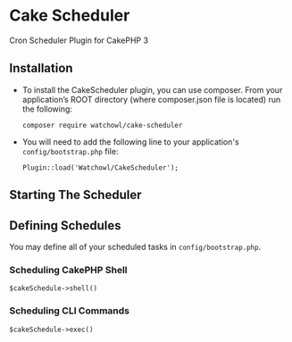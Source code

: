 # Cake Scheduler
Cron Scheduler Plugin for CakePHP 3

## Installation

+ To install the CakeScheduler plugin, you can use composer. From your application’s ROOT directory (where composer.json file is located) run the following:

    ```composer require watchowl/cake-scheduler```

+ You will need to add the following line to your application's `config/bootstrap.php` file:

    ```Plugin::load('Watchowl/CakeScheduler');```
    
## Starting The Scheduler

## Defining Schedules

You may define all of your scheduled tasks in `config/bootstrap.php`.

### Scheduling CakePHP Shell

```$cakeSchedule->shell()```

### Scheduling CLI Commands

```$cakeSchedule->exec()```